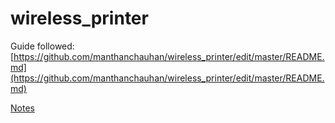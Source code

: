 # wireless_printer
Guide followed: [https://github.com/manthanchauhan/wireless_printer/edit/master/README.md](https://github.com/manthanchauhan/wireless_printer/edit/master/README.md)

[Notes](Apache-Notes)
